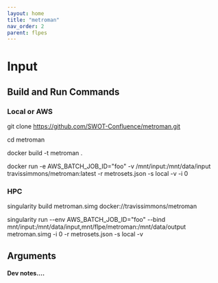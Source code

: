 ```yaml
---
layout: home
title: "metroman"
nav_order: 2
parent: flpes
---
```


# Input

## Build and Run Commands

### Local or AWS
git clone https://github.com/SWOT-Confluence/metroman.git

cd metroman

docker build -t metroman .

docker run -e AWS_BATCH_JOB_ID="foo" -v /mnt/input:/mnt/data/input travissimmons/metroman:latest -r metrosets.json -s local -v -i 0

### HPC
singularity build metroman.simg docker://travissimmons/metroman

singularity run --env AWS_BATCH_JOB_ID="foo" --bind mnt/input:/mnt/data/input,mnt/flpe/metroman:/mnt/data/output metroman.simg -i 0 -r metrosets.json -s local -v
 
## Arguments


#### Dev notes....